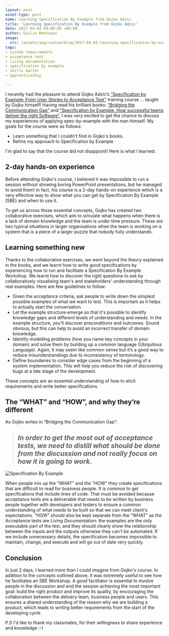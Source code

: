 ```yaml
---
layout: post
asset-type: post
name: Learning Specification By Example from Gojko Adzic
title: 'Learning Specification By Example from Gojko Adzic'
date: 2017-04-03 09:00:00 +00:00
author: Giulia Mantuano
image:
  src: /assets/img/custom/blog/2017-04-03-learning-specification-by-example-from-gojko-adzic.jpg
tags:
- system requirements
- acceptance test
- living documentation
- specification by example
- skills matter
- apprenticeship

---
```

I recently had the pleasure to attend Gojko Adzic’s [“Specification by Example: From User Stories to Acceptance Test"](https://skillsmatter.com/courses/559-gojko-adzic-specification-by-example) training course … taught by Gojko himself! Having read his brilliant books: [“Bridging the Communication Gap”](https://gojko.net/books/bridging-the-communication-gap) and [“Specification by Example. How successful teams deliver the right Software”](https://gojko.net/books/specification-by-example/), I was very excited to get the chance to discuss my experiences of applying spec-by-example with the man himself. My goals for the course were as follows:

* Learn something that I couldn't find in Gojko's books.
* Refine my approach to Specification by Example

I'm glad to say that the course did not disappoint! Here is what I learned.

## 2-day hands-on experience
Before attending Gojko's course, I believed it was impossible to run a session without showing boring PowerPoint presentations, but he managed to avoid them! In fact, his course is a 2-day hands-on experience which is a very effective way to show what you can get by Specification By Example (SBE) and when to use it.

To get us across those essential concepts, Gojko has created two collaborative exercises, which aim to simulate what happens when there is a lack of domain knowledge and the team is under time pressure. These are two typical situations in larger organisations when the team is working on a system that is a piece of a larger puzzle that nobody fully understands.

## Learning something new
Thanks to the collaborative exercises, we went beyond the theory explained in the books, and we learnt how to write good specifications by experiencing how to run and facilitate a Specification By Example Workshop. We learnt how to discover the right questions to ask by collaboratively visualising team's and stakeholders' understanding through real examples. Here are few guidelines to follow:

* Given the acceptance criteria, ask people to write down the simplest possible examples of what we want to test. This is important as it helps to actually start the conversation.
* Let the example structure emerge so that it's possible to identify knowledge gaps and different levels of understanding and needs. In the example structure, you’ll discover preconditions and outcomes. Sound obvious, but this can help to avoid an incorrect transfer of domain knowledge.
* Identify modelling problems (how you name key concepts in your domain) and solve them by building up a common language (Ubiquitous Language). Again, it may seem like common sense but it’s a good way to reduce misunderstandings due to inconsistency of terminology.
* Define boundaries to consider edge cases from the beginning of a system implementation. This will help you reduce the risk of discovering bugs at a late stage of the development.

These concepts are an essential understanding of how to elicit requirements and write better specifications.


## The “WHAT” and “HOW”, and why they’re different
As Gojko writes in “Bridging the Communication Gap”:

> ## _In order to get the most out of acceptance tests, we need to distill what should be done from the discussion and not really focus on how it is going to work._

<img src="{{ site.baseurl }}/assets/img/custom/blog/2017-04-03-specification-by-example/specification-by-example.jpg" alt="Specification By Example" class="img-responsive"/>

When people mix up the “WHAT” and the "HOW" they create specifications that are difficult to read for business people. It is common to get specifications that include lines of code. That must be avoided because acceptance tests are a deliverable that needs to be written by business people together with developers and testers to ensure a common understanding of what needs to be built so that we can meet client's expectations.
"HOW" should also be kept separate from the "WHAT" as the Acceptance tests are *Living Documentation*: the examples are the only executable part of the test, and they should clearly show the relationship between the inputs and the outputs otherwise they can't be automated. If we include unnecessary details, the specification becomes impossible to maintain, change, and execute and will go out of date very quickly.


## Conclusion
In just 2 days, I learned more than I could imagine from Gojko's course.
In addition to the concepts outlined above, it was extremely useful to see how he facilitates an SBE Workshop. A good facilitator is essential to involve people in the discussion and end the session achieving the most important goal: build the right product and improve its quality, by encouraging the collaboration between the delivery team, business people and users. This ensures a shared understanding of the reason why we are building a product, which leads to writing better requirements from the start of the developing cycle.

P.S I'd like to thank my classmates, for their willingness to share experience and knowledge :-)
